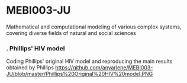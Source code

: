 # MEBI003-JU
Mathematical and computational modeling of various complex systems, covering diverse fields of natural and social sciences
### . Phillips' HIV model
Coding Phillips' original HIV model and reproducing the main results obtained by Phillips
https://github.com/anyarlene/MEBI003-JU/blob/master/Phillips%20Original%20HIV%20model.PNG
